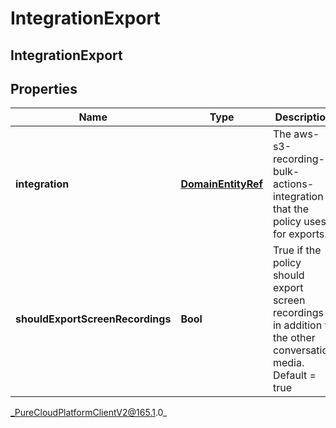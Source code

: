 # IntegrationExport

## IntegrationExport

## Properties

|Name | Type | Description | Notes|
|------------ | ------------- | ------------- | -------------|
| **integration** | [**DomainEntityRef**](DomainEntityRef) | The aws-s3-recording-bulk-actions-integration that the policy uses for exports. | |
| **shouldExportScreenRecordings** | **Bool** | True if the policy should export screen recordings in addition to the other conversation media. Default &#x3D; true | [optional] |



_PureCloudPlatformClientV2@165.1.0_
